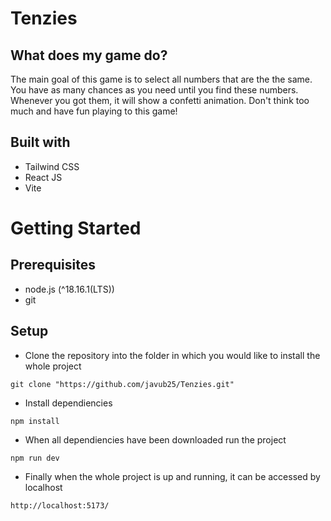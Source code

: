 # Tenzies

## What does my game do?

The main goal of this game is to select all numbers that are the the same.
You have as many chances as you need until you find these numbers.
Whenever you got them, it will show a confetti animation.
Don't think too much and have fun playing to this game!


## Built with

- Tailwind CSS
- React JS
- Vite


# Getting Started

## Prerequisites

- node.js (^18.16.1(LTS))
- git

## Setup

- Clone the repository into the folder in which you would like to install the whole project

```git
git clone "https://github.com/javub25/Tenzies.git"

```

- Install dependiencies

```npm
npm install
```

- When all dependiencies have been downloaded run the project

```npm
npm run dev
```
- Finally when the whole project is up and running, it can be accessed by localhost

```npm
http://localhost:5173/
```
